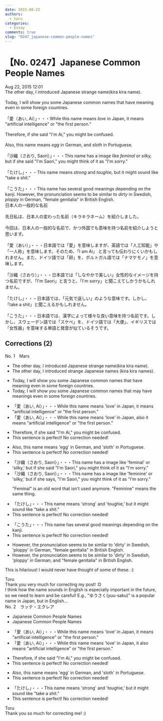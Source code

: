 ```yaml
---
date: 2015-08-22
authors:
  - toru
categories:
  - Essay
comments: true
slug: "0247_japanese-common-people-names"
---
```


# 【No. 0247】Japanese Common People Names
<div class="date">Aug 22, 2015 12:01</div>
<div id="post"><div id="body_show_ori">
The other day, I introduced Japanese strange name(kira kira name).<br/><br/>Today, I will show you some Japanese common names that have meaning even in some foreign countries.<br/><br/>「愛（あい, Ai）」・・・While this name means <em>love</em> in Japan, it means "artificial intelligence" or "the first person." <br/><br/>Therefore, if she said "I'm Ai," you might be confused.<br/><br/>Also, this name means <em>egg</em> in German, and <em>sloth</em> in Portuguese.<br/><br/>「沙織（さおり, Saori）」・・・This name has a image like <em>feminal</em> or <em>silky,</em> but if she said "I'm Saori," you might think of it as "I'm sorry."<br/><br/>「たけし」・・・This name means <em>strong</em> and <em>toughie,</em> but it might sound like "take a shit."<br/><br/>「こうた」・・・This name has several good meanings depending on the kanji. However, the pronunciation seems to be similar to <em>dirty</em> in Swedish, <em>ploppy</em> in German, "female genitalia" in British English.
</div></div>

<!-- more -->

<div id="post_ja"><div id="body_show_mo">
日本人の一般的な名前<br/><br/>先日私は、日本人の変わった名前（キラキラネーム）を紹介しました。<br/><br/>今回は、日本人の一般的な名前で、かつ外国でも意味を持つ名前を紹介しようと思います。<br/><br/>「愛（あい）」・・・日本語では「愛」を意味しますが、英語では「人工知能」や「一人称」を意味します。そのため、「I am Ai」 と言っても伝わりにくいかもしれません。また、ドイツ語では「卵」を、ポルトガル語では「ナマケモノ」を意味します。<br/><br/>「沙織（さおり）」・・・日本語では「しなやかで美しい」女性的なイメージを持つ名前ですが、「I'm Saori」と言うと、「I'm sorry」と聞こえてしかうかもしれません。<br/><br/>「たけし」・・・日本語では、「元気で逞しい」のような意味です。しかし、「take a shit」と聞こえるかもしれません。<br/><br/>「こうた」・・・日本語では、漢字によって様々な良い意味を持つ名前です。しかし、スウェーデン語では「スケベ」を、ドイツ語では「大便」、イギリスでは「女性器」を意味する単語と発音が似ているそうです。
</div></div>

## Corrections (2)
<div id="block"><div class="first_name"> No. 1　<span class="just_name">Mars</span></div><div id="block2">
<ul class="correction_field">
<li class="incorrect">The other day, I introduced Japanese strange name(kira kira name).</li>
<li class="corrected correct">
The other day, I introduced strange Japanese name<span class="f_blue">s</span> (kira kira name<span class="f_blue">s</span>).
</li>
</ul>
<ul class="correction_field">
<li class="incorrect">Today, I will show you some Japanese common names that have meaning even in some foreign countries.</li>
<li class="corrected correct">
Today, I will show you some Japanese common names that <span class="f_blue">may</span> have meaning<span class="f_blue">s</span> <span class="sline"><span class="f_gray">even</span></span> in some foreign countries.
</li>
</ul>
<ul class="correction_field">
<li class="incorrect">「愛（あい, Ai）」・・・While this name means 'love' in Japan, it means "artificial intelligence" or "the first person." </li>
<li class="corrected correct">
「愛（あい, Ai）」・・・While this name means 'love' in Japan, <span class="f_blue">also</span> it means "artificial intelligence" or "the first person." 
</li>
</ul>
<ul class="correction_field">
<li class="incorrect">Therefore, if she said "I'm Ai," you might be confused.</li>
<li class="corrected perfect">This sentence is perfect! No correction needed!</li>
</ul>
<ul class="correction_field">
<li class="incorrect">Also, this name means 'egg' in German, and 'sloth' in Portuguese.</li>
<li class="corrected perfect">This sentence is perfect! No correction needed!</li>
</ul>
<ul class="correction_field">
<li class="incorrect">「沙織（さおり, Saori）」・・・This name has a image like 'feminal' or 'silky,' but if she said "I'm Saori," you might think of it as "I'm sorry."</li>
<li class="corrected correct">
「沙織（さおり, Saori）」・・・This name has a image like '<span class="f_blue">feminine</span>' or 'silky,' but if she <span class="f_blue">says,</span> "I'm Saori," you might think of it as "I'm sorry."
<p class="correction_comment">"Feminal" is an old word that isn't used anymore. "Feminine" means the same thing.</p>
</li>
</ul>
<ul class="correction_field">
<li class="incorrect">「たけし」・・・This name means 'strong' and 'toughie,' but it might sound like "take a shit."</li>
<li class="corrected perfect">This sentence is perfect! No correction needed!</li>
</ul>
<ul class="correction_field">
<li class="incorrect">「こうた」・・・This name has several good meanings depending on the kanji.</li>
<li class="corrected perfect">This sentence is perfect! No correction needed!</li>
</ul>
<ul class="correction_field">
<li class="incorrect">However, the pronunciation seems to be similar to 'dirty' in Swedish, 'ploppy' in German, "female genitalia" in British English.</li>
<li class="corrected correct">
However, the pronunciation seems to be similar to 'dirty' in Swedish, 'ploppy' in German, <span class="f_blue">and</span> "female genitalia" in British English.
</li>
</ul>
<p class="comment_small">
 This is hilarious! I would never have thought of some of these. :)
</p>

</div><div class="name"><span class="just_name">Toru</span><br>
Thank you very much for correcting my post! :D<br/>I think how the name sounds in English is especially important in the future, so we need to learn and be careful! E.g., "ゆうさく(yuu-saku)" is a popular name in Japan, but in English...
</div>
</div>
<div id="block"><div class="first_name"> No. 2　<span class="just_name">ラッテ・エクレア</span></div><div id="block2">
<ul class="correction_field">
<li class="incorrect">Japanese Common People Names</li>
<li class="corrected correct">
Japanese Common <span class="f_gray">People</span> Names
</li>
</ul>
<ul class="correction_field">
<li class="incorrect">「愛（あい, Ai）」・・・While this name means 'love' in Japan, it means "artificial intelligence" or "the first person." </li>
<li class="corrected correct">
「愛（あい, Ai）」・・・While this name means 'love' in Japan, it also means "artificial intelligence" or "the first person." 
</li>
</ul>
<ul class="correction_field">
<li class="incorrect">Therefore, if she said "I'm Ai," you might be confused.</li>
<li class="corrected perfect">This sentence is perfect! No correction needed!</li>
</ul>
<ul class="correction_field">
<li class="incorrect">Also, this name means 'egg' in German, and 'sloth' in Portuguese.</li>
<li class="corrected perfect">This sentence is perfect! No correction needed!</li>
</ul>
<ul class="correction_field">
<li class="incorrect">「たけし」・・・This name means 'strong' and 'toughie,' but it might sound like "take a shit."</li>
<li class="corrected perfect">This sentence is perfect! No correction needed!</li>
</ul>
</div><div class="name"><span class="just_name">Toru</span><br>
Thank you so much for correcting me! :)
</div>
</div>
